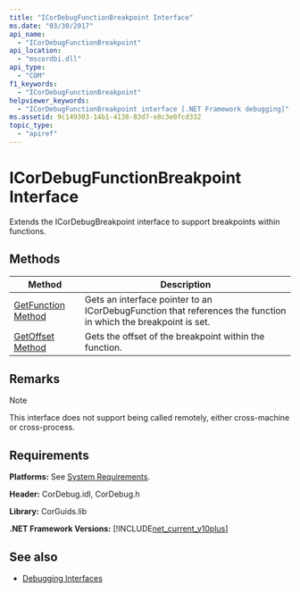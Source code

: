 ```yaml
---
title: "ICorDebugFunctionBreakpoint Interface"
ms.date: "03/30/2017"
api_name: 
  - "ICorDebugFunctionBreakpoint"
api_location: 
  - "mscordbi.dll"
api_type: 
  - "COM"
f1_keywords: 
  - "ICorDebugFunctionBreakpoint"
helpviewer_keywords: 
  - "ICorDebugFunctionBreakpoint interface [.NET Framework debugging]"
ms.assetid: 9c149303-14b1-4138-83d7-e8c3e0fcd332
topic_type: 
  - "apiref"
---
```

# ICorDebugFunctionBreakpoint Interface

Extends the ICorDebugBreakpoint interface to support breakpoints within functions.  
  
## Methods  
  
|Method|Description|  
|------------|-----------------|  
|[GetFunction Method](icordebugfunctionbreakpoint-getfunction-method.md)|Gets an interface pointer to an ICorDebugFunction that references the function in which the breakpoint is set.|  
|[GetOffset Method](icordebugfunctionbreakpoint-getoffset-method.md)|Gets the offset of the breakpoint within the function.|  
  
## Remarks  
  
> [!NOTE]
> This interface does not support being called remotely, either cross-machine or cross-process.  
  
## Requirements  
 **Platforms:** See [System Requirements](../../get-started/system-requirements.md).  
  
 **Header:** CorDebug.idl, CorDebug.h  
  
 **Library:** CorGuids.lib  
  
 **.NET Framework Versions:** [!INCLUDE[net_current_v10plus](../../../../includes/net-current-v10plus-md.md)]  
  
## See also

- [Debugging Interfaces](debugging-interfaces.md)
